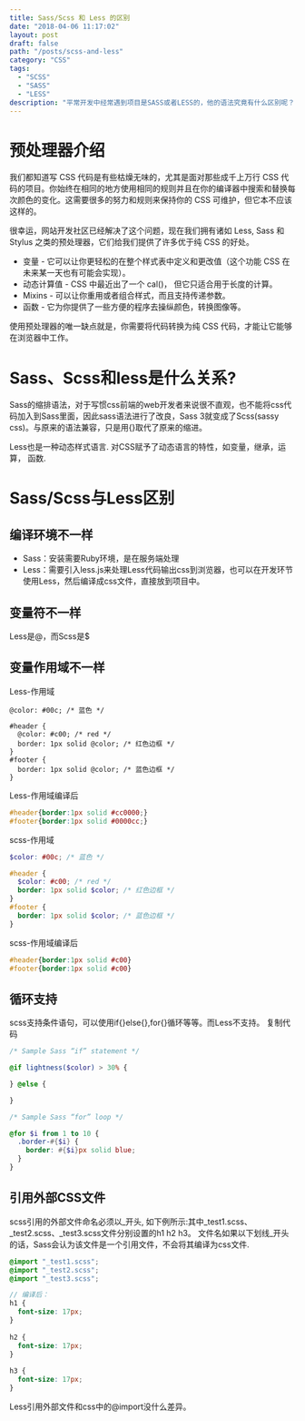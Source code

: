 ```yaml
---
title: Sass/Scss 和 Less 的区别
date: "2018-04-06 11:17:02"
layout: post
draft: false
path: "/posts/scss-and-less"
category: "CSS"
tags:
  - "SCSS"
  - "SASS"
  - "LESS"
description: "平常开发中经常遇到项目是SASS或者LESS的，他的语法究竟有什么区别呢？"
---
```


# 预处理器介绍

我们都知道写 CSS 代码是有些枯燥无味的，尤其是面对那些成千上万行 CSS 代码的项目。你始终在相同的地方使用相同的规则并且在你的编译器中搜索和替换每次颜色的变化。这需要很多的努力和规则来保持你的 CSS 可维护，但它本不应该这样的。
  
很幸运，网站开发社区已经解决了这个问题，现在我们拥有诸如 Less, Sass 和 Stylus 之类的预处理器，它们给我们提供了许多优于纯 CSS 的好处。

- 变量 - 它可以让你更轻松的在整个样式表中定义和更改值（这个功能 CSS 在未来某一天也有可能会实现）。
- 动态计算值 - CSS 中最近出了一个 cal()， 但它只适合用于长度的计算。
- Mixins - 可以让你重用或者组合样式，而且支持传递参数。
- 函数 - 它为你提供了一些方便的程序去操纵颜色，转换图像等。

使用预处理器的唯一缺点就是，你需要将代码转换为纯 CSS 代码，才能让它能够在浏览器中工作。

# Sass、Scss和less是什么关系?

Sass的缩排语法，对于写惯css前端的web开发者来说很不直观，也不能将css代码加入到Sass里面，因此sass语法进行了改良，Sass 3就变成了Scss(sassy css)。与原来的语法兼容，只是用{}取代了原来的缩进。

Less也是一种动态样式语言. 对CSS赋予了动态语言的特性，如变量，继承，运算， 函数.

# Sass/Scss与Less区别

## 编译环境不一样

* Sass：安装需要Ruby环境，是在服务端处理
* Less：需要引入less.js来处理Less代码输出css到浏览器，也可以在开发环节使用Less，然后编译成css文件，直接放到项目中。

## 变量符不一样

Less是@，而Scss是$

## 变量作用域不一样

Less-作用域
```less
@color: #00c; /* 蓝色 */

#header {
  @color: #c00; /* red */
  border: 1px solid @color; /* 红色边框 */
}
#footer {
  border: 1px solid @color; /* 蓝色边框 */
}
```

Less-作用域编译后
```css
#header{border:1px solid #cc0000;}
#footer{border:1px solid #0000cc;}
```

scss-作用域
```scss
$color: #00c; /* 蓝色 */

#header {
  $color: #c00; /* red */
  border: 1px solid $color; /* 红色边框 */
}
#footer {
  border: 1px solid $color; /* 蓝色边框 */
}
```

scss-作用域编译后

```css
#header{border:1px solid #c00}
#footer{border:1px solid #c00}
```

## 循环支持

scss支持条件语句，可以使用if{}else{},for{}循环等等。而Less不支持。
复制代码
```scss
/* Sample Sass “if” statement */

@if lightness($color) > 30% {

} @else {

}

/* Sample Sass “for” loop */

@for $i from 1 to 10 {
  .border-#{$i} {
    border: #{$i}px solid blue;
  }
}
```

## 引用外部CSS文件

scss引用的外部文件命名必须以_开头, 如下例所示:其中_test1.scss、_test2.scss、_test3.scss文件分别设置的h1 h2 h3。
文件名如果以下划线_开头的话，Sass会认为该文件是一个引用文件，不会将其编译为css文件.

```scss
@import "_test1.scss";
@import "_test2.scss";
@import "_test3.scss";

// 编译后：
h1 {
  font-size: 17px;
}
 
h2 {
  font-size: 17px;
}
 
h3 {
  font-size: 17px;
}
```
 
Less引用外部文件和css中的@import没什么差异。
